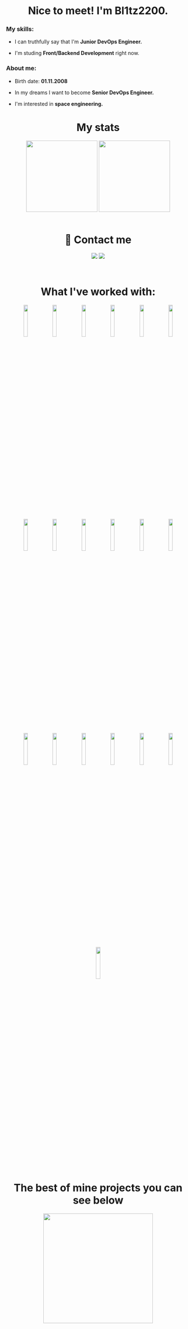<div>
    <h1 align="center">Nice to meet! I'm Bl1tz2200. </h1>
    <div>
        <div>
            <h3>My skills:</h3></li>
            <ul>
                <li><p>I can truthfully say that I'm <b>Junior DevOps Engineer.</b></p></li>
                <li><p>I'm studing <b>Front/Backend Development</b> right now.</p></li>
            </ul>
        </div>
        <div>
            <h3>About me:</h3>
            <ul>
                <li><p>Birth date: <b>01.11.2008</b></li>
                <li><p>In my dreams I want to become <b>Senior DevOps Engineer.</b></li>
                <li><p>I'm interested in <b>space engineering.</b></li>
            </ul>
        </div>
    </div>
</div>
<div>
    <h1 align="center">My stats</h1>
    <div align="center">
        <img src="https://github-readme-stats.vercel.app/api?username=Bl1tz2200&show_icons=true&theme=dark&icon_color=77d9c6" height="195vw">
        <img src="https://github-readme-stats.vercel.app/api/top-langs/?username=Bl1tz2200&layout=compact&theme=dark&icon_color=77d9c6" height="195vw">
    </div>
</div>
<br>
<div>
    <h1 align="center">🔗 Contact me</h1>
    <p align="center">
        <a href="https://t.me/Blitz_2200"><img src="https://img.shields.io/badge/Telegram-white?logo=telegram&style=for-the-badge"></a>
        <a href="https://discord.gg/637926492898328577"><img src="https://img.shields.io/badge/bl1tz2200-white?logo=discord&style=for-the-badge"></a>
    </p>
</div>
<br>
<div>
    <h1 align="center">What I've worked with:</h1>
    <div align="center">
        <a href="https://www.terraform.io/"><img src="https://www.svgrepo.com/show/354447/terraform-icon.svg" width="15%"></a>
        <a href="https://www.ansible.com/"><img src="https://www.svgrepo.com/show/373429/ansible.svg" width="15%"></a>
        <a href="https://www.jenkins.io/"><img src="https://cdn.icon-icons.com/icons2/2699/PNG/512/jenkins_logo_icon_170552.png" width="15%"></a>
        <a href="https://about.gitlab.com/"><img src="https://www.svgrepo.com/show/448226/gitlab.svg" width="15%"></a>
        <a href="https://prometheus.io/"><img src="https://www.svgrepo.com/show/374008/prometheus.svg" width="15%"></a>
        <a href="https://grafana.com/"><img src="https://www.svgrepo.com/show/448228/grafana.svg" width="15%"></a>
        <a href="https://kubernetes.io/"><img src="https://www.svgrepo.com/show/376331/kubernetes.svg" width="15%"></a>
        <a href="https://www.docker.com/"><img src="https://www.svgrepo.com/show/448221/docker.svg" width="15%"></a>
        <a href="https://www.mysql.com/"><img src="https://www.svgrepo.com/show/303251/mysql-logo.svg" width="15%"></a>
        <a href="https://ubuntu.com/"><img src="https://www.svgrepo.com/show/452122/ubuntu.svg" width="15%"></a>
        <a href="https://nginx.org/"><img src="https://www.svgrepo.com/show/354115/nginx.svg" width="15%"></a>
        <a href="https://www.apache.org/"><img src="https://www.svgrepo.com/show/373433/apache.svg" width="15%"></a>
        <a href="https://en.wikipedia.org/wiki/HTML"><img src="https://www.svgrepo.com/show/349402/html5.svg" width="15%"></a>
        <a href="https://en.wikipedia.org/wiki/CSS"><img src="https://www.svgrepo.com/show/349330/css3.svg" width="15%"></a>
        <a href="https://en.wikipedia.org/wiki/JavaScript"><img src="https://www.svgrepo.com/show/355081/js.svg" width="15%"></a>
        <a href="https://www.python.org/"><img src="https://www.svgrepo.com/show/374016/python.svg" width="15%"></a>
        <a href="https://en.wikipedia.org/wiki/C%2B%2B"><img src="https://www.svgrepo.com/show/373528/cpp3.svg" width="15%"></a>
        <a href="https://go.dev/"><img src="https://www.svgrepo.com/show/353795/go.svg" width="15%"></a>
        <a href="https://en.wikipedia.org/wiki/Bash_(Unix_shell)"><img src="https://www.svgrepo.com/show/353478/bash-icon.svg" width="15%"></a>
    </div>
</div>
<br>
<div>
    <h1 align="center"><strong>The best of mine projects you can see below</strong></h1>
    <p align="center">
        <img src="https://www.reshot.com/preview-assets/icons/KYN7XV4G8S/down-arrow-KYN7XV4G8S.svg" width="300">
    </p>
</div>
